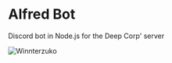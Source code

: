 # Alfred Bot

Discord bot in Node.js for the Deep Corp' server

![Winnterzuko](https://thumbs.gfycat.com/ClutteredBareFairybluebird-max-1mb.gif)